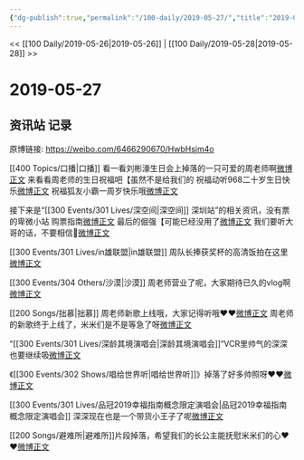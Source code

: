 ```yaml
---
{"dg-publish":true,"permalink":"/100-daily/2019-05-27/","title":"2019-05-27"}
---
```



<< [[100 Daily/2019-05-26\|2019-05-26]] | [[100 Daily/2019-05-28\|2019-05-28]] >>

# 2019-05-27

## 资讯站 记录

原博链接: https://weibo.com/6466290670/HwbHsjm4o

[[400 Topics/口播\|口播]]
看一看刘彬濠生日会上掉落的一只可爱的周老师啊[微博正文](https://m.weibo.cn/6466290670/4376351044102565)
来看看周老师的生日祝福吧【虽然不是给我们的
祝福动听968二十岁生日快乐[微博正文](https://m.weibo.cn/6466290670/4376492307839033)
祝福狐友小霸一周岁快乐哦[微博正文](https://m.weibo.cn/6466290670/4376629394606094)

接下来是“[[300 Events/301 Lives/深空间\|深空间]] 深圳站”的相关资讯，没有票的卑微小站
购票指南[微博正文](https://m.weibo.cn/6466290670/4376500138298250)
最后的倔强【可能已经没用了[微博正文](https://m.weibo.cn/6466290670/4376563417560074)
我们要听大哥的话，不要相信🐂[微博正文](https://m.weibo.cn/6466290670/4376568854469434)

[[300 Events/301 Lives/in雄联盟\|in雄联盟]]
周队长捧获奖杯的高清饭拍在这里[微博正文](https://m.weibo.cn/6466290670/4376538629477510)

[[300 Events/304 Others/沙漠\|沙漠]]
周老师营业了呢，大家期待已久的vlog啊[微博正文](https://m.weibo.cn/6466290670/4376561920229296)

[[200 Songs/拙慕\|拙慕]]
周老师新歌上线哦，大家记得听哦❤️❤️[微博正文](https://m.weibo.cn/6466290670/4376626298853278)
周老师的新歌终于上线了，米米们是不是等急了呀[微博正文](https://m.weibo.cn/6466290670/4376713184496648)

“[[300 Events/301 Lives/深龄其境演唱会\|深龄其境演唱会]]“VCR里帅气的深深也要继续吸[微博正文](https://m.weibo.cn/6466290670/4376618170180921)

《[[300 Events/302 Shows/唱给世界听\|唱给世界听]]》掉落了好多帅照呀❤️❤️[微博正文](https://m.weibo.cn/6466290670/4376591842390761)

[[300 Events/301 Lives/品冠2019幸福指南概念限定演唱会\|品冠2019幸福指南概念限定演唱会]]
深深现在也是一个带货小王子了呢[微博正文](https://m.weibo.cn/6466290670/4376630698362573)

[[200 Songs/避难所\|避难所]]片段掉落，希望我们的长公主能抚慰米米们的心❤️❤️[微博正文](https://m.weibo.cn/6466290670/4376666853434203)
